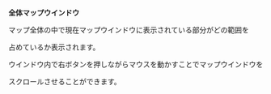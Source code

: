 **全体マップウインドウ**

マップ全体の中で現在マップウインドウに表示されている部分がどの範囲を

占めているか表示されます。

ウインドウ内で右ボタンを押しながらマウスを動かすことでマップウインドウを

スクロールさせることができます。
